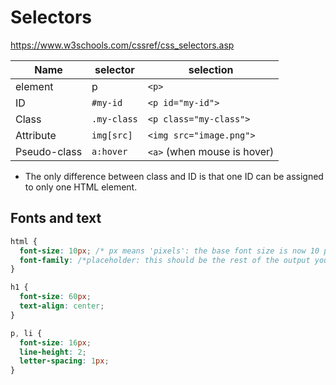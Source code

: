 # Selectors

https://www.w3schools.com/cssref/css_selectors.asp

| Name         | selector    | selection                   |
| ------------ | ----------- | --------------------------- |
| element      | p           | `<p>`                       |
| ID           | `#my-id`    | `<p id="my-id">`            |
| Class        | `.my-class` | `<p class="my-class">`      |  
| Attribute    | `img[src]`  | `<img src="image.png">`     |  
| Pseudo-class | `a:hover`   | `<a>` (when mouse is hover) |

* The only difference between class and ID is that one ID can be assigned to only one HTML element.

## Fonts and text

```CSS
html {
  font-size: 10px; /* px means 'pixels': the base font size is now 10 pixels high  */
  font-family: /*placeholder: this should be the rest of the output you got from Google fonts */
}

h1 {
  font-size: 60px;
  text-align: center;
}

p, li {
  font-size: 16px;
  line-height: 2;
  letter-spacing: 1px;
}
```